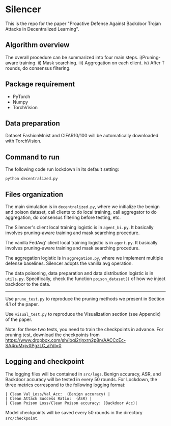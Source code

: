 

# Silencer 
This is the repo for the paper "Proactive Defense Against Backdoor Trojan Attacks in Decentralized Learning".

## Algorithm overview
The overall procedure can be summarized into four main steps. i)Pruning-aware training. ii) Mask searching. iii) Aggregation on each client. iv) After T rounds, do consensus filtering.



## Package requirement
* PyTorch 
* Numpy
* TorchVision

## Data  preparation
Dataset FashionMnist and CIFAR10/100 will be automatically downloaded with TorchVision.

## Command to run
The following code run lockdown in its default setting:
```
python decentralized.py  
```

## Files organization
The main simulation is in `decentralized.py`, where we initialize the benign and poison dataset, call clients to do local training, call aggregator to do aggregation, do consensus filtering before testing, etc.

The Silencer's client local training logistic is in `agent_bi.py`. It basically involves pruning-aware training and mask searching procedure.  

The vanilla FedAvg' client local training logistic is in `agent.py`. It basically involves pruning-aware training and mask searching procedure.  

The aggregation logistic is in `aggregation.py`, where we implement multiple defense baselines. Silencer adopts the vanilla avg operation. 

The data poisoning, data preparation and data distribution logistic is in `utils.py`. Specifically, check the function `poison_dataset()` of how we inject backdoor to the data. 

--------------------------
Use `prune_test.py` to reproduce the pruning methods we present in Section 4.1 of the paper. 

Use `visual_test.py` to reproduce the Visualization section (see Appendix) of the paper. 

Note: for these two tests, you need to train the checkpoints in advance. For pruning test, download the checkpoints from https://www.dropbox.com/sh/ibqi2rjnxrn2p8n/AACCcEc-SA4ruMxjvXPgzLC_a?dl=0
## Logging and checkpoint
The logging files will be contained in `src/logs`. Benign accuracy, ASR, and Backdoor accuracy will be tested in every 50 rounds.
For Lockdown, the three metrics correspond to the following logging format:
```
| Clean Val_Loss/Val_Acc:  (Benign accuracy) |
| Clean Attack Success Ratio:  (ASR) |
| Clean Poison Loss/Clean Poison accuracy: (Backdoor Acc)|
```
Model checkpoints will be saved every 50 rounds in the directory `src/checkpoint`.







